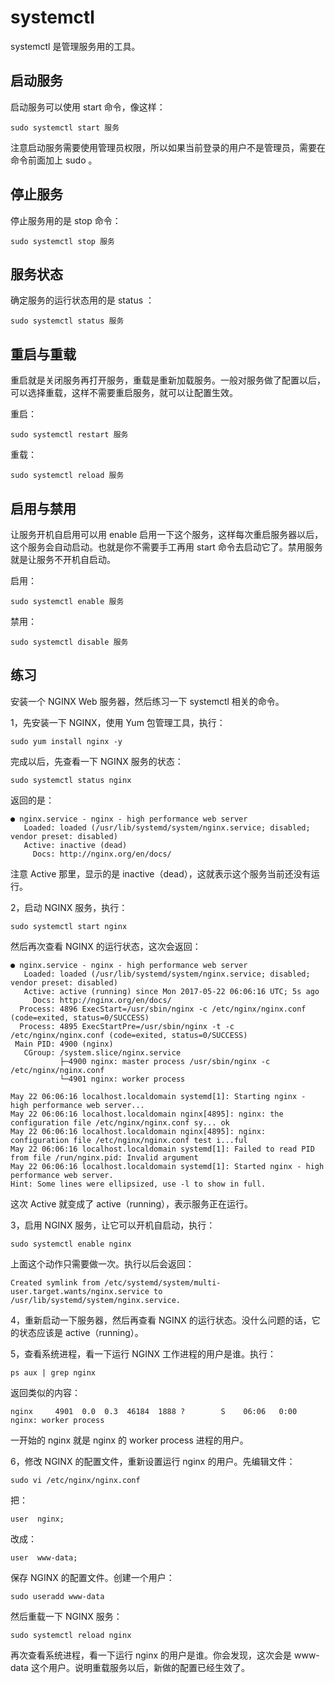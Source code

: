 # systemctl

systemctl 是管理服务用的工具。

## 启动服务

启动服务可以使用 start 命令，像这样：

```
sudo systemctl start 服务
```

注意启动服务需要使用管理员权限，所以如果当前登录的用户不是管理员，需要在命令前面加上 sudo 。

## 停止服务

停止服务用的是 stop 命令：

```
sudo systemctl stop 服务
```

## 服务状态

确定服务的运行状态用的是 status ：

```
sudo systemctl status 服务
```

## 重启与重载

重启就是关闭服务再打开服务，重载是重新加载服务。一般对服务做了配置以后，可以选择重载，这样不需要重启服务，就可以让配置生效。

重启：

```
sudo systemctl restart 服务
```

重载：

```
sudo systemctl reload 服务
```

## 启用与禁用

让服务开机自启用可以用 enable 启用一下这个服务，这样每次重启服务器以后，这个服务会自动启动。也就是你不需要手工再用 start 命令去启动它了。禁用服务就是让服务不开机自启动。

启用：

```
sudo systemctl enable 服务
```

禁用：

```
sudo systemctl disable 服务
```

## 练习

安装一个 NGINX Web 服务器，然后练习一下 systemctl 相关的命令。

1，先安装一下 NGINX，使用 Yum 包管理工具，执行：

```
sudo yum install nginx -y
```

完成以后，先查看一下 NGINX 服务的状态：

```
sudo systemctl status nginx
```

返回的是：

```
● nginx.service - nginx - high performance web server
   Loaded: loaded (/usr/lib/systemd/system/nginx.service; disabled; vendor preset: disabled)
   Active: inactive (dead)
     Docs: http://nginx.org/en/docs/
```

注意 Active 那里，显示的是 inactive（dead），这就表示这个服务当前还没有运行。

2，启动 NGINX 服务，执行：

```
sudo systemctl start nginx
```

然后再次查看 NGINX 的运行状态，这次会返回：

```
● nginx.service - nginx - high performance web server
   Loaded: loaded (/usr/lib/systemd/system/nginx.service; disabled; vendor preset: disabled)
   Active: active (running) since Mon 2017-05-22 06:06:16 UTC; 5s ago
     Docs: http://nginx.org/en/docs/
  Process: 4896 ExecStart=/usr/sbin/nginx -c /etc/nginx/nginx.conf (code=exited, status=0/SUCCESS)
  Process: 4895 ExecStartPre=/usr/sbin/nginx -t -c /etc/nginx/nginx.conf (code=exited, status=0/SUCCESS)
 Main PID: 4900 (nginx)
   CGroup: /system.slice/nginx.service
           ├─4900 nginx: master process /usr/sbin/nginx -c /etc/nginx/nginx.conf
           └─4901 nginx: worker process

May 22 06:06:16 localhost.localdomain systemd[1]: Starting nginx - high performance web server...
May 22 06:06:16 localhost.localdomain nginx[4895]: nginx: the configuration file /etc/nginx/nginx.conf sy... ok
May 22 06:06:16 localhost.localdomain nginx[4895]: nginx: configuration file /etc/nginx/nginx.conf test i...ful
May 22 06:06:16 localhost.localdomain systemd[1]: Failed to read PID from file /run/nginx.pid: Invalid argument
May 22 06:06:16 localhost.localdomain systemd[1]: Started nginx - high performance web server.
Hint: Some lines were ellipsized, use -l to show in full.
```

这次 Active 就变成了 active（running），表示服务正在运行。

3，启用 NGINX 服务，让它可以开机自启动，执行：

```
sudo systemctl enable nginx
```

上面这个动作只需要做一次。执行以后会返回：

```
Created symlink from /etc/systemd/system/multi-user.target.wants/nginx.service to /usr/lib/systemd/system/nginx.service.
```

4，重新启动一下服务器，然后再查看 NGINX 的运行状态。没什么问题的话，它的状态应该是 active（running）。

5，查看系统进程，看一下运行 NGINX 工作进程的用户是谁。执行：

```
ps aux | grep nginx
```

返回类似的内容：

```
nginx     4901  0.0  0.3  46184  1888 ?        S    06:06   0:00 nginx: worker process
```

一开始的 nginx 就是 nginx 的 worker process 进程的用户。

6，修改 NGINX 的配置文件，重新设置运行 nginx 的用户。先编辑文件：

```
sudo vi /etc/nginx/nginx.conf
```

把：

```
user  nginx;
```

改成：

```
user  www-data;
```

保存 NGINX 的配置文件。创建一个用户：

```
sudo useradd www-data
```

然后重载一下 NGINX 服务：

```
sudo systemctl reload nginx
```

再次查看系统进程，看一下运行 nginx 的用户是谁。你会发现，这次会是 www-data 这个用户。说明重载服务以后，新做的配置已经生效了。

